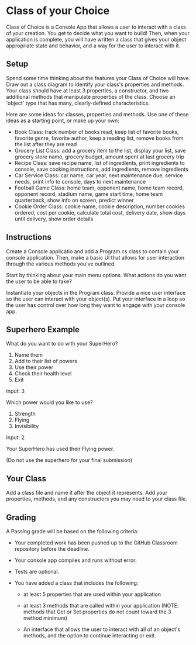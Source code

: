 ﻿# Class of your Choice
Class of Choice is a Console App that allows a user to interact with a class of your creation. You get to decide what you want to build! Then, when your application is complete, you will have written a class that gives your object appropriate state and behavior, and a way for the user to interact with it.

## Setup
Spend some time thinking about the features your Class of Choice will have. Draw out a class diagram to identify your class's properties and methods. Your class should have at least 3 properties, a constructor, and two additional methods that manipulate properties of the class. Choose an 'object' type that has many, clearly-defined characteristics.

Here are some ideas for classes, properties and methods. Use one of these ideas as a starting point, or make up your own:

- Book Class: track number of books read, keep list of favorite books, favorite genre, favorite author, keep a reading list, remove books from the list after they are read
- Grocery List Class: add a grocery item to the list, display your list, save grocery store name, grocery budget, amount spent at last grocery trip
- Recipe Class: save recipe name, list of ingredients, print ingredients to console, save cooking instructions, add ingredients, remove ingredients
- Car Service Class: car name, car year, next maintenance due, service needs, print info to console, days to next maintenance
- Football Game Class: home team, opponent name, home team record, opponent record, stadium name, game start time, home team quarterback, show info on screen, predict winner
- Cookie Order Class: cookie name, cookie description, number cookies ordered, cost per cookie, calculate total cost, delivery date, show days until delivery, show order details

## Instructions
Create a Console applicatio and add a Program.cs class to contain your console application. Then, make a basic UI that allows for user interaction through the various methods you've outlined. 

Start by thinking about your main menu options. What actions do you want the user to be able to take?

Instantiate your objects in the Program class. Provide a nice user interface so the user can interact with your object(s). Put your interface in a loop so the user has control over how long they want to engage with your console app.

## Superhero Example
What do you want to do with your SuperHero?
1. Name them
2. Add to their list of powers
3. Use their power
4. Check their health level
5. Exit

Input: 3

Which power would you like to use?
1. Strength
2. Flying
3. Invisibility

Input: 2

Your SuperHero has used their Flying power.

(Do not use the superhero for your final submission)

## Your Class
Add a class file and name it after the object it represents. Add your properties, methods, and any constructors you may need to your class file.

## Grading
A Passing grade will be based on the following criteria:

- Your completed work has been pushed up to the GitHub Classroom repository before the deadline.
- Your console app compiles and runs without error.
- Tests are optional.
- You have added a class that includes the following:

   - at least 5 properties that are used within your application

   - at least 3 methods that are called within your application (NOTE: methods that Get or Set properties do not count toward the 3 method minimum)

   - An interface that allows the user to interact with all of an object's methods, and the option to continue interacting or exit.
